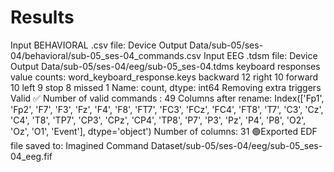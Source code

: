 # Results

Input BEHAVIORAL .csv file: Device Output Data/sub-05/ses-04/behavioral/sub-05_ses-04_commands.csv
Input EEG .tdsm file: Device Output Data/sub-05/ses-04/eeg/sub-05_ses-04.tdms
keyboard responses value counts:
 word_keyboard_response.keys
backward    12
right       10
forward     10
left         9
stop         8
missed       1
Name: count, dtype: int64
Removing extra triggers
Valid ✅
Number of valid commands : 49
Columns after rename:
 Index(['Fp1', 'Fp2', 'F7', 'F3', 'Fz', 'F4', 'F8', 'FT7', 'FC3', 'FCz', 'FC4',
       'FT8', 'T7', 'C3', 'Cz', 'C4', 'T8', 'TP7', 'CP3', 'CPz', 'CP4', 'TP8',
       'P7', 'P3', 'Pz', 'P4', 'P8', 'O2', 'Oz', 'O1', 'Event'],
      dtype='object')
Number of columns: 31
🟢Exported EDF file saved to: Imagined Command Dataset/sub-05/ses-04/eeg/sub-05_ses-04_eeg.fif
